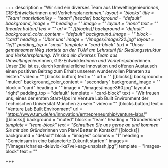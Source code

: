 +++
description = "Wir sind ein diverses Team aus Umweltingenieur*innen, GIS-Entwickler*innen und Verkehrsplaner*innen."
layout = "blocks"
title = "Team"
translationKey = "team"
[header]
background = "default"
background_image = ""
heading = ""
image = ""
layout = "none"
text = ""
[header.button]
text = ""
url = ""
[[blocks]]
background = "default"
background_color_content = "default"
background_image = ""
block = "card"
heading = "Über uns"
image = "/images/image222.jpg"
layout = "left"
padding_top = "small"
template = "card-block"
text = "Unser gemeinsamer Weg startete an der TUM am Lehrstuhl für Siedlungsstruktur und Verkehrsplanung. Wir sind ein diverses Team aus Umweltingenieur*innen, GIS-Entwickler*innen und Verkehrsplaner*innen. Unser Ziel ist es, durch kontinuierliche Innovation und offenen Austausch einen positiven Beitrag zum Erhalt unserem wundervollen Planeten zu leisten."
video = ""
[blocks.button]
text = ""
url = ""
[[blocks]]
background = "muted"
background_color_content = "secondary"
background_image = ""
block = "card"
heading = ""
image = "/images/image360.jpg"
layout = "right"
padding_top = "default"
template = "card-block"
text = "Wir freuen uns, eines der ersten Start-Ups im Venture Lab Built Environment der Technischen Universität München zu sein."
video = ""
[blocks.button]
text = "Venture Lab Built Environment"
url = "https://www.tum.de/en/innovation/entrepreneurship/venture-labs/"
[[blocks]]
background = "muted"
block = "team"
heading = "Gründer*innen"
template = "team-block"
text = "Schreiben Sie uns gerne an und kommen Sie mit den Gründer*innen von Plan4Better in Kontakt!"
[[blocks]]
background = "default"
block = "images"
columns = "1"
heading = "Gemeinsam in eine balancierte Zukunft starten!"
images = ["/images/charles-deluvio-lks7vei-eag-unsplash.jpg"]
template = "images-block"
text = ""

+++
